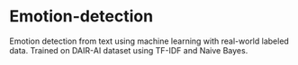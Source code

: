 # Emotion-detection
Emotion detection from text using machine learning with real-world labeled data. Trained on DAIR-AI dataset using TF-IDF and Naive Bayes.
